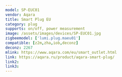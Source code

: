 ```yaml
---
model: SP-EUC01
vendor: Aqara
title: Smart Plug EU
category: plug
supports: on/off, power measurement
image: /assets/images/devices/SP-EUC01.jpg
zigbeemodel: ['lumi.plug.maeu01']
compatible: [z2m,zha,iob,deconz]
deconz: 2267
mlink: https://www.aqara.com/eu/smart_outlet.html
link: https://aqara.ru/product/aqara-smart-plug/
link2: 
link3: 
---
```



